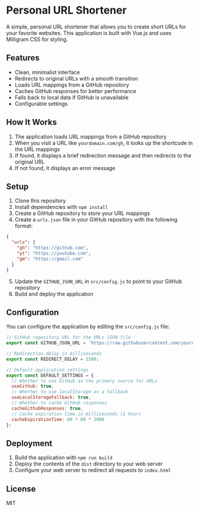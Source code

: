 # Personal URL Shortener

A simple, personal URL shortener that allows you to create short URLs for your favorite websites. This application is built with Vue.js and uses Milligram CSS for styling.

## Features

- Clean, minimalist interface
- Redirects to original URLs with a smooth transition
- Loads URL mappings from a GitHub repository
- Caches GitHub responses for better performance
- Falls back to local data if GitHub is unavailable
- Configurable settings

## How It Works

1. The application loads URL mappings from a GitHub repository
2. When you visit a URL like `yourdomain.com/gh`, it looks up the shortcode in the URL mappings
3. If found, it displays a brief redirection message and then redirects to the original URL
4. If not found, it displays an error message

## Setup

1. Clone this repository
2. Install dependencies with `npm install`
3. Create a GitHub repository to store your URL mappings
4. Create a `urls.json` file in your GitHub repository with the following format:

```json
{
  "urls": {
    "gh": "https://github.com",
    "yt": "https://youtube.com",
    "gm": "https://gmail.com"
  }
}
```

5. Update the `GITHUB_JSON_URL` in `src/config.js` to point to your GitHub repository
6. Build and deploy the application

## Configuration

You can configure the application by editing the `src/config.js` file:

```javascript
// GitHub repository URL for the URLs JSON file
export const GITHUB_JSON_URL = 'https://raw.githubusercontent.com/yourusername/url-shortener-urls/main/urls.json';

// Redirection delay in milliseconds
export const REDIRECT_DELAY = 1500;

// Default application settings
export const DEFAULT_SETTINGS = {
  // Whether to use GitHub as the primary source for URLs
  useGithub: true,
  // Whether to use localStorage as a fallback
  useLocalStorageFallback: true,
  // Whether to cache GitHub responses
  cacheGithubResponses: true,
  // Cache expiration time in milliseconds (1 hour)
  cacheExpirationTime: 60 * 60 * 1000
};
```

## Deployment

1. Build the application with `npm run build`
2. Deploy the contents of the `dist` directory to your web server
3. Configure your web server to redirect all requests to `index.html`

## License

MIT
